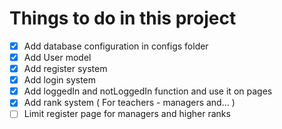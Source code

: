 # Things to do in this project

- [X] Add database configuration in configs folder
- [X] Add User model
- [X] Add register system
- [X] Add login system
- [X] Add loggedIn and notLoggedIn function and use it on pages
- [X] Add rank system ( For teachers - managers and... )
- [ ] Limit register page for managers and higher ranks

